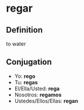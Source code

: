 # regar

## Definition
to water

## Conjugation

- Yo: **rego**
- Tu: **regas**
- El/Ella/Usted: **rega**
- Nosotros: **regamos**
- Ustedes/Ellos/Ellas: **regan**